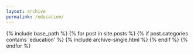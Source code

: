 ```yaml
---
layout: archive
permalink: /education/
---
```


{% include base_path %}
{% for post in site.posts %}
    {% if post.categories contains 'education' %}
        {% include archive-single.html %}
    {% endif %}
{% endfor %}